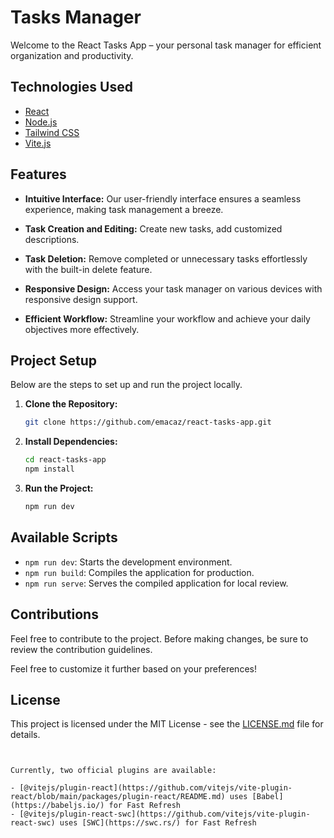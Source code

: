 # Tasks Manager

Welcome to the React Tasks App – your personal task manager for efficient organization and productivity.


## Technologies Used

- [React](https://reactjs.org/)
- [Node.js](https://nodejs.org/en)
- [Tailwind CSS](https://tailwindcss.com/)
- [Vite.js](https://vitejs.dev/)

## Features

- **Intuitive Interface:** Our user-friendly interface ensures a seamless experience, making task management a breeze.
  
- **Task Creation and Editing:** Create new tasks, add customized descriptions.

- **Task Deletion:** Remove completed or unnecessary tasks effortlessly with the built-in delete feature.

- **Responsive Design:** Access your task manager on various devices with responsive design support.

- **Efficient Workflow:** Streamline your workflow and achieve your daily objectives more effectively.

## Project Setup

Below are the steps to set up and run the project locally.

1. **Clone the Repository:**
   ```bash
   git clone https://github.com/emacaz/react-tasks-app.git
   ```

2. **Install Dependencies:**
   ```bash
   cd react-tasks-app
   npm install
   ```

3. **Run the Project:**
   ```bash
   npm run dev
   ```

## Available Scripts

- `npm run dev`: Starts the development environment.
- `npm run build`: Compiles the application for production.
- `npm run serve`: Serves the compiled application for local review.

## Contributions

Feel free to contribute to the project. Before making changes, be sure to review the contribution guidelines.

Feel free to customize it further based on your preferences!


## License

This project is licensed under the MIT License - see the [LICENSE.md](LICENSE.md) file for details.
```


Currently, two official plugins are available:

- [@vitejs/plugin-react](https://github.com/vitejs/vite-plugin-react/blob/main/packages/plugin-react/README.md) uses [Babel](https://babeljs.io/) for Fast Refresh
- [@vitejs/plugin-react-swc](https://github.com/vitejs/vite-plugin-react-swc) uses [SWC](https://swc.rs/) for Fast Refresh